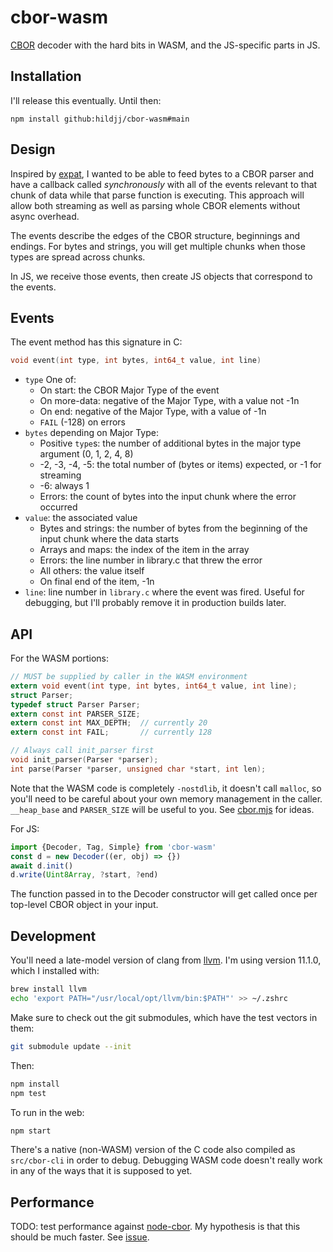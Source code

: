 # cbor-wasm

[CBOR](https://cbor.io/) decoder with the hard bits in WASM, and the JS-specific parts in JS.

## Installation

I'll release this eventually.  Until then:

`npm install github:hildjj/cbor-wasm#main`

## Design

Inspired by [expat](https://libexpat.github.io/), I wanted to be able to feed
bytes to a CBOR parser and have a callback called *synchronously* with all of
the events relevant to that chunk of data while that parse function is
executing.  This approach will allow both streaming as well as parsing whole
CBOR elements without async overhead.

The events describe the edges of the CBOR structure, beginnings and endings.
For bytes and strings, you will get multiple chunks when those types are
spread across chunks.

In JS, we receive those events, then create JS objects that correspond to the events.

## Events

The event method has this signature in C:

```C
void event(int type, int bytes, int64_t value, int line)
```

- `type` One of:
  - On start: the CBOR Major Type of the event
  - On more-data: negative of the Major Type, with a value not -1n
  - On end: negative of the Major Type, with a value of -1n
  - `FAIL` (-128) on errors
- `bytes` depending on Major Type:
  - Positive `type`s: the number of additional bytes in the major type argument
  (0, 1, 2, 4, 8)
  - -2, -3, -4, -5: the total number of (bytes or items) expected, or -1 for streaming
  - -6: always 1
  - Errors: the count of bytes into the input chunk where the error occurred
- `value`: the associated value
  - Bytes and strings: the number of bytes from the beginning of the input chunk where the data starts
  - Arrays and maps: the index of the item in the array
  - Errors: the line number in library.c that threw the error
  - All others: the value itself
  - On final end of the item, -1n
- `line`: line number in `library.c` where the event was fired.  Useful for debugging, but I'll probably remove it in production builds later.

## API

For the WASM portions:

```C
// MUST be supplied by caller in the WASM environment
extern void event(int type, int bytes, int64_t value, int line);
struct Parser;
typedef struct Parser Parser;
extern const int PARSER_SIZE;
extern const int MAX_DEPTH;  // currently 20
extern const int FAIL;       // currently 128

// Always call init_parser first
void init_parser(Parser *parser);
int parse(Parser *parser, unsigned char *start, int len);
```

Note that the WASM code is completely `-nostdlib`, it doesn't call `malloc`,
so you'll need to be careful about your own memory management in the caller.
`__heap_base` and `PARSER_SIZE` will be useful to you.  See
[cbor.mjs](https://github.com/hildjj/cbor-wasm/blob/c0f702f0c02d0f695ac5a7406023a786b91c0c39/lib/cbor.mjs#L137)
for ideas.

For JS:
```js
import {Decoder, Tag, Simple} from 'cbor-wasm'
const d = new Decoder((er, obj) => {})
await d.init()
d.write(Uint8Array, ?start, ?end)
```

The function passed in to the Decoder constructor will get called once per
top-level CBOR object in your input.

## Development

You'll need a late-model version of clang from [llvm](https://llvm.org/).  I'm using version 11.1.0, which I installed with:

```sh
brew install llvm
echo 'export PATH="/usr/local/opt/llvm/bin:$PATH"' >> ~/.zshrc
```

Make sure to check out the git submodules, which have the test vectors in them:

```sh
git submodule update --init
```

Then:

```sh
npm install
npm test
```

To run in the web:

```sh
npm start
```

There's a native (non-WASM) version of the C code also compiled as `src/cbor-cli` in order to debug.  Debugging WASM code doesn't really work in any of the ways that it is supposed to yet.

## Performance

TODO: test performance against
[node-cbor](https://github.com/hildjj/node-cbor/).  My hypothesis is that this
should be much faster.  See [issue](https://github.com/hildjj/cbor-wasm/issues/2).
